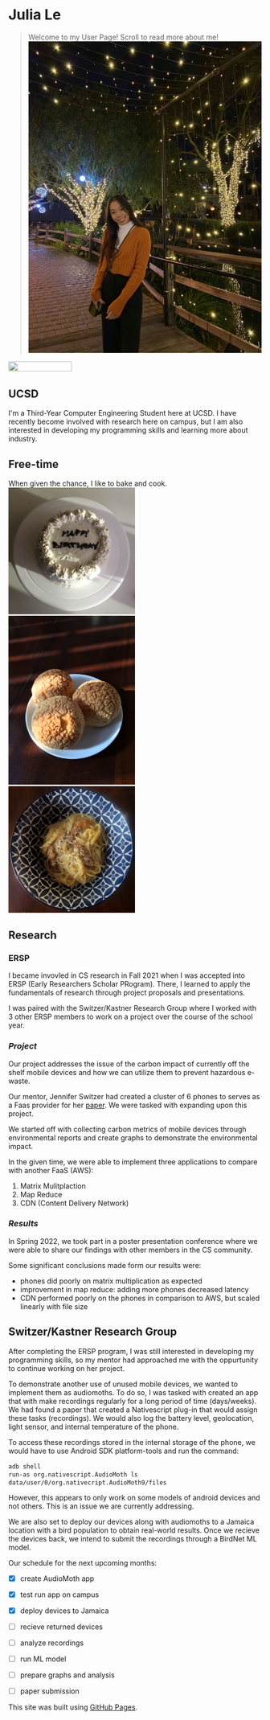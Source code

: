 # Julia Le 
>Welcome to my User Page! Scroll to read more about me! 
![drawing](Images/Me.JPG)
<img src="Me.JPG" width=50% height=50%/>


## UCSD
I'm a Third-Year Computer Engineering Student here at UCSD. I have recently become involved with research here on campus, but I am also interested in developing my programming skills and learning more about industry. 

## Free-time
When given the chance, I like to bake and cook. 
<img src="Images/cake.jpg" width=50% height=50%/>
<img src="Images/puff.JPG" width=50% height=50%/>
<img src="Images/pasta.JPG" width=50% height=50%/>

## **Research**

### ERSP 
I became invovled in CS research in Fall 2021 when I was accepted into ERSP (Early Researchers Scholar PRogram). There, I learned to apply the fundamentals of research through project proposals and presentations. 

I was paired with the Switzer/Kastner Research Group where I worked with 3 other ERSP members to work on a project over the course of the school year. 

### *Project*

Our project addresses the issue of the carbon impact of currently off the shelf mobile devices and how we can utilize them to prevent hazardous e-waste. 

Our mentor, Jennifer Switzer had created a cluster of 6 phones to serves as a Faas provider for her [paper](https://ieeexplore.ieee.org/document/9695989). We were tasked with expanding upon this project. 

We started off with collecting carbon metrics of mobile devices through environmental reports and create graphs to demonstrate the environmental impact. 

In the given time, we were able to implement three applications to compare with another FaaS (AWS): 

  1. Matrix Mulitplaction
  2. Map Reduce 
  3. CDN (Content Delivery Network)

### *Results*

In Spring 2022, we took part in a poster presentation conference where we were able to share our findings with other members in the CS community. 

Some significant conclusions made form our results were: 

- phones did poorly on matrix multiplication as expected
- improvement in map reduce: adding more phones decreased latency 
- CDN performed poorly on the phones in comparison to AWS, but scaled linearly with file size 


## Switzer/Kastner Research Group 

After completing the ERSP program, I was still interested in developing my programming skills, so my mentor had approached me with the oppurtunity to continue working on her project. 

To demonstrate another use of unused mobile devices, we wanted to implement them as audiomoths. To do so, I was tasked with created an app that with make recordings regularly for a long period of time (days/weeks). We had found a paper that created a Nativescript plug-in that would assign these tasks (recordings). We would also log the battery level, geolocation, light sensor, and internal temperature of the phone. 

To access these recordings stored in the internal storage of the phone, we would have to use Android SDK platform-tools and run the command: 

```
adb shell
run-as org.nativescript.AudioMoth ls data/user/0/org.nativecript.AudioMoth9/files
```
However, this appears to only work on some models of android devices and not others. This is an issue we are currently addressing. 

We are also set to deploy our devices along with audiomoths to a Jamaica location with a bird population to obtain real-world results. Once we recieve the devices back, we intend to submit the recordings through a BirdNet ML model. 
 
Our schedule for the next upcoming months: 

- [X] create AudioMoth app
- [X] test run app on campus
- [X] deploy devices to Jamaica 
- [ ] recieve returned devices 
- [ ] analyze recordings 
- [ ] run ML model 
- [ ] prepare graphs and analysis 
- [ ] paper submission



This site was built using [GitHub Pages](https://pages.github.com/).